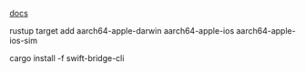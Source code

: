 [docs](https://chinedufn.github.io/swift-bridge/index.html)

rustup target add aarch64-apple-darwin aarch64-apple-ios aarch64-apple-ios-sim

cargo install -f swift-bridge-cli